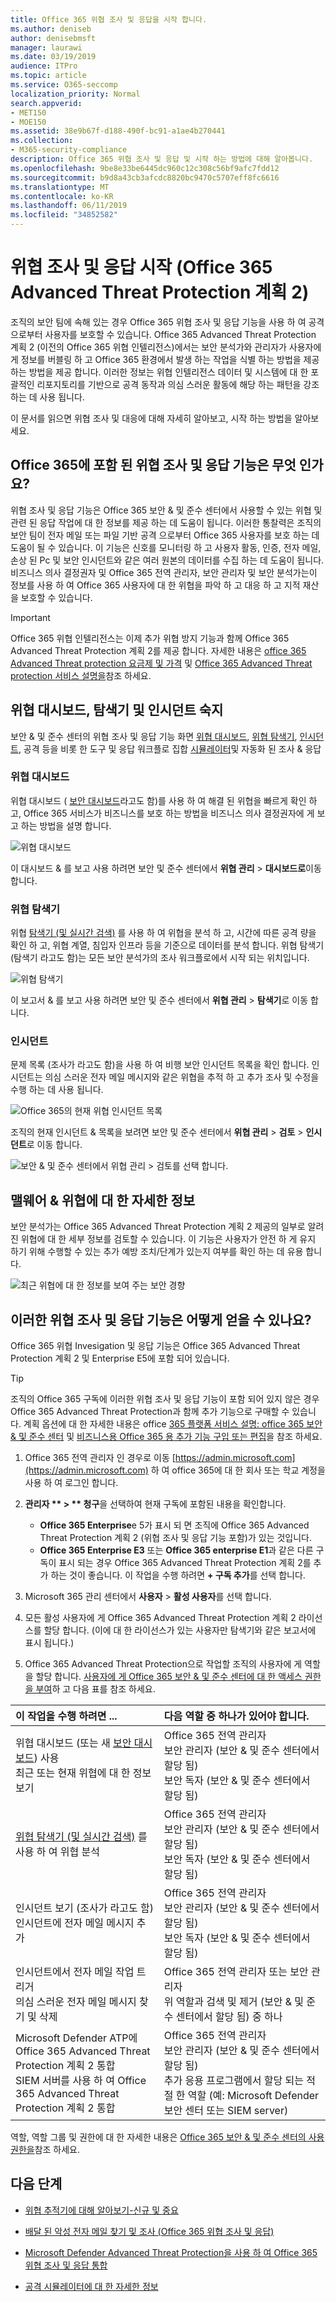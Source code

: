 ```yaml
---
title: Office 365 위협 조사 및 응답을 시작 합니다.
ms.author: deniseb
author: denisebmsft
manager: laurawi
ms.date: 03/19/2019
audience: ITPro
ms.topic: article
ms.service: O365-seccomp
localization_priority: Normal
search.appverid:
- MET150
- MOE150
ms.assetid: 38e9b67f-d188-490f-bc91-a1ae4b270441
ms.collection:
- M365-security-compliance
description: Office 365 위협 조사 및 응답 및 시작 하는 방법에 대해 알아봅니다.
ms.openlocfilehash: 9be8e33be6445dc960c12c308c56bf9afc7fdd12
ms.sourcegitcommit: b9d8a43cb3afcdc8820bc9470c5707eff8fc6616
ms.translationtype: MT
ms.contentlocale: ko-KR
ms.lasthandoff: 06/11/2019
ms.locfileid: "34852582"
---
```

# <a name="get-started-with-threat-investigation-and-response-office-365-advanced-threat-protection-plan-2"></a>위협 조사 및 응답 시작 (Office 365 Advanced Threat Protection 계획 2)

조직의 보안 팀에 속해 있는 경우 Office 365 위협 조사 및 응답 기능을 사용 하 여 공격 으로부터 사용자를 보호할 수 있습니다. Office 365 Advanced Threat Protection 계획 2 (이전의 Office 365 위협 인텔리전스)에서는 보안 분석가와 관리자가 사용자에 게 정보를 버블링 하 고 Office 365 환경에서 발생 하는 작업을 식별 하는 방법을 제공 하는 방법을 제공 합니다. 이러한 정보는 위협 인텔리전스 데이터 및 시스템에 대 한 포괄적인 리포지토리를 기반으로 공격 동작과 의심 스러운 활동에 해당 하는 패턴을 강조 하는 데 사용 됩니다.
  
이 문서를 읽으면 위협 조사 및 대응에 대해 자세히 알아보고, 시작 하는 방법을 알아보세요.
  
## <a name="what-are-the-threat-investigation-and-response-capabilities-included-in-office-365"></a>Office 365에 포함 된 위협 조사 및 응답 기능은 무엇 인가요?

위협 조사 및 응답 기능은 Office 365 보안 &amp; 및 준수 센터에서 사용할 수 있는 위협 및 관련 된 응답 작업에 대 한 정보를 제공 하는 데 도움이 됩니다. 이러한 통찰력은 조직의 보안 팀이 전자 메일 또는 파일 기반 공격 으로부터 Office 365 사용자를 보호 하는 데 도움이 될 수 있습니다. 이 기능은 신호를 모니터링 하 고 사용자 활동, 인증, 전자 메일, 손상 된 Pc 및 보안 인시던트와 같은 여러 원본의 데이터를 수집 하는 데 도움이 됩니다. 비즈니스 의사 결정권자 및 Office 365 전역 관리자, 보안 관리자 및 보안 분석가는이 정보를 사용 하 여 Office 365 사용자에 대 한 위협을 파악 하 고 대응 하 고 지적 재산을 보호할 수 있습니다.

> [!IMPORTANT]
> Office 365 위협 인텔리전스는 이제 추가 위협 방지 기능과 함께 Office 365 Advanced Threat Protection 계획 2를 제공 합니다. 자세한 내용은 [office 365 Advanced Threat protection 요금제 및 가격](https://products.office.com/exchange/advance-threat-protection) 및 [Office 365 Advanced Threat protection 서비스 설명을](https://docs.microsoft.com/office365/servicedescriptions/office-365-advanced-threat-protection-service-description)참조 하세요.
  
## <a name="get-acquainted-with-the-threat-dashboard-explorer-and-incidents"></a>위협 대시보드, 탐색기 및 인시던트 숙지

보안 &amp; 및 준수 센터의 위협 조사 및 응답 기능 화면 [위협 대시보드](#threat-dashboard), [위협 탐색기](#threat-explorer), [인시던트](get-started-with-ti.md#incidents), 공격 등을 비롯 한 도구 및 응답 워크플로 집합 [ 시뮬레이터](attack-simulator.md)및 자동화 된 조사 & 응답
  
### <a name="threat-dashboard"></a>위협 대시보드

위협 대시보드 ( [보안 대시보드](security-dashboard.md)라고도 함)를 사용 하 여 해결 된 위협을 빠르게 확인 하 고, Office 365 서비스가 비즈니스를 보호 하는 방법을 비즈니스 의사 결정권자에 게 보고 하는 방법을 설명 합니다.
  
![위협 대시보드](media/ce013a31-3f80-4d09-bb95-bfb7623b8bc4.png)
  
이 대시보드 &amp; 를 보고 사용 하려면 보안 및 준수 센터에서 **위협 관리** \> **대시보드로**이동 합니다.
  
### <a name="threat-explorer"></a>위협 탐색기

위협 [탐색기 (및 실시간 검색)](threat-explorer.md) 를 사용 하 여 위협을 분석 하 고, 시간에 따른 공격 량을 확인 하 고, 위협 계열, 침입자 인프라 등을 기준으로 데이터를 분석 합니다. 위협 탐색기 (탐색기 라고도 함)는 모든 보안 분석가의 조사 워크플로에서 시작 되는 위치입니다.
  
![위협 탐색기](media/7a7cecee-17f0-4134-bcb8-7cee3f3c3890.png)
  
이 보고서 &amp; 를 보고 사용 하려면 보안 및 준수 센터에서 **위협 관리** \> **탐색기**로 이동 합니다.
  
 ### <a name="incidents"></a>인시던트

문제 목록 (조사가 라고도 함)을 사용 하 여 비행 보안 인시던트 목록을 확인 합니다. 인시던트는 의심 스러운 전자 메일 메시지와 같은 위협을 추적 하 고 추가 조사 및 수정을 수행 하는 데 사용 됩니다.
  
![Office 365의 현재 위협 인시던트 목록](media/acadd4c7-d2de-4146-aeb8-90cfad805a9c.png)
  
조직의 현재 인시던트 &amp; 목록을 보려면 보안 및 준수 센터에서 **위협 관리** \> **검토** \> **인시던트**로 이동 합니다.
  
![보안 &amp; 및 준수 센터에서 위협 관리 \> 검토를 선택 합니다.](media/e0f46454-fa38-40f0-a120-b595614d1d22.png)
  
## <a name="learn-more-about-malware-amp-threats"></a>맬웨어 &amp; 위협에 대 한 자세한 정보

보안 분석가는 Office 365 Advanced Threat Protection 계획 2 제공의 일부로 알려진 위협에 대 한 세부 정보를 검토할 수 있습니다. 이 기능은 사용자가 안전 하 게 유지 하기 위해 수행할 수 있는 추가 예방 조치/단계가 있는지 여부를 확인 하는 데 유용 합니다.
  
![최근 위협에 대 한 정보를 보여 주는 보안 경향](media/11e7d40d-139b-4c56-8d52-c091c8654151.png) 
  
## <a name="how-do-we-get-these-threat-investigation-and-response-capabilities"></a>이러한 위협 조사 및 응답 기능은 어떻게 얻을 수 있나요?

Office 365 위협 Invesigation 및 응답 기능은 Office 365 Advanced Threat Protection 계획 2 및 Enterprise E5에 포함 되어 있습니다. 

> [!TIP]
> 조직의 Office 365 구독에 이러한 위협 조사 및 응답 기능이 포함 되어 있지 않은 경우 Office 365 Advanced Threat Protection과 함께 추가 기능으로 구매할 수 있습니다. 계획 옵션에 대 한 자세한 내용은 office [365 플랫폼 서비스 설명: office 365 보안 &amp; 및 준수 센터](https://docs.microsoft.com/office365/servicedescriptions/office-365-platform-service-description/office-365-securitycompliance-center) 및 [비즈니스용 Office 365 용 추가 기능 구입 또는 편집](https://docs.microsoft.com/office365/admin/subscriptions-and-billing/buy-or-edit-an-add-on)을 참조 하세요.
  
1. Office 365 전역 관리자 인 경우로 이동 [https://admin.microsoft.com](https://admin.microsoft.com) 하 여 office 365에 대 한 회사 또는 학교 계정을 사용 하 여 로그인 합니다. 
    
2. **관리자 ** \> ** 청구**을 선택하여 현재 구독에 포함된 내용을 확인합니다. 
    - **Office 365 Enterprise**e 5가 표시 되 면 조직에 Office 365 Advanced Threat Protection 계획 2 (위협 조사 및 응답 기능 포함)가 있는 것입니다. 
    - **Office 365 Enterprise E3** 또는 **Office 365 enterprise E1**과 같은 다른 구독이 표시 되는 경우 Office 365 Advanced Threat Protection 계획 2를 추가 하는 것이 좋습니다. 이 작업을 수행 하려면 **+ 구독 추가**를 선택 합니다.
    
3. Microsoft 365 관리 센터에서 **사용자** \> **활성 사용자**를 선택 합니다.
    
5. 모든 활성 사용자에 게 Office 365 Advanced Threat Protection 계획 2 라이선스를 할당 합니다. (이에 대 한 라이선스가 있는 사용자만 탐색기와 같은 보고서에 표시 됩니다.)
    
6. Office 365 Advanced Threat Protection으로 작업할 조직의 사용자에 게 역할을 할당 합니다. [사용자에 게 Office 365 보안 &amp; 및 준수 센터에 대 한 액세스 권한을 부여](grant-access-to-the-security-and-compliance-center.md)하 고 다음 표를 참조 하세요.<br/>

  |**이 작업을 수행 하려면 ...** <br/> |**다음 역할 중 하나가 있어야 합니다.** <br/> |  
  |:-----|:-----|
  |위협 대시보드 (또는 새 [보안 대시보드](security-dashboard.md)) 사용<br/> 최근 또는 현재 위협에 대 한 정보 보기  <br/> |Office 365 전역 관리자  <br/> 보안 관리자 (보안 &amp; 및 준수 센터에서 할당 됨)  <br/> 보안 독자 (보안 &amp; 및 준수 센터에서 할당 됨)  <br/> |
  |[위협 탐색기 (및 실시간 검색)](threat-explorer.md) 를 사용 하 여 위협 분석  <br/> |Office 365 전역 관리자  <br/> 보안 관리자 (보안 &amp; 및 준수 센터에서 할당 됨)  <br/> 보안 독자 (보안 &amp; 및 준수 센터에서 할당 됨)  <br/> |
  |인시던트 보기 (조사가 라고도 함) <br/> 인시던트에 전자 메일 메시지 추가  <br/> |Office 365 전역 관리자  <br/> 보안 관리자 (보안 &amp; 및 준수 센터에서 할당 됨)  <br/> 보안 독자 (보안 &amp; 및 준수 센터에서 할당 됨)  <br/> |
  |인시던트에서 전자 메일 작업 트리거  <br/> 의심 스러운 전자 메일 메시지 찾기 및 삭제  <br/> |Office 365 전역 관리자 또는 보안 관리자  <br/> 위 역할과 검색 및 제거 (보안 &amp; 및 준수 센터에서 할당 됨) 중 하나  <br/> |
  |Microsoft Defender ATP에 Office 365 Advanced Threat Protection 계획 2 통합  <br/> SIEM 서버를 사용 하 여 Office 365 Advanced Threat Protection 계획 2 통합  <br/> |Office 365 전역 관리자  <br/> 보안 관리자 (보안 &amp; 및 준수 센터에서 할당 됨)  <br/> 추가 응용 프로그램에서 할당 되는 적절 한 역할 (예: Microsoft Defender 보안 센터 또는 SIEM server)  <br/> |
   
역할, 역할 그룹 및 권한에 대 한 자세한 내용은 [Office 365 보안 &amp; 및 준수 센터의 사용 권한을](permissions-in-the-security-and-compliance-center.md)참조 하세요.
    
## <a name="next-steps"></a>다음 단계

- [위협 추적기에 대해 알아보기-신규 및 중요](threat-trackers.md)
    
- [배달 된 악성 전자 메일 찾기 및 조사 (Office 365 위협 조사 및 응답)](investigate-malicious-email-that-was-delivered.md)
    
- [Microsoft Defender Advanced Threat Protection을 사용 하 여 Office 365 위협 조사 및 응답 통합](integrate-office-365-ti-with-wdatp.md)
    
- [공격 시뮬레이터에 대 한 자세한 정보](attack-simulator.md)
  

